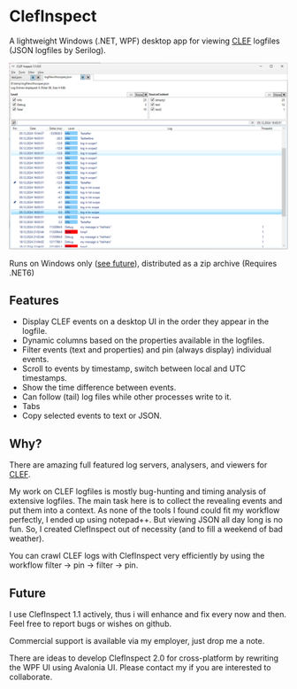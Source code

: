 # ClefInspect

A lightweight Windows (.NET, WPF) desktop app for viewing [CLEF](https://clef-json.org/) logfiles (JSON logfiles by Serilog).

![ClefInspect Screenshot](screenshot.png)

Runs on Windows only ([see future](#future)), distributed as a zip archive (Requires .NET6)


## Features

 * Display CLEF events on a desktop UI in the order they appear in the logfile.
 * Dynamic columns based on the properties available in the logfiles.
 * Filter events (text and properties) and pin (always display) individual events.
 * Scroll to events by timestamp, switch between local and UTC timestamps.
 * Show the time difference between events.
 * Can follow (tail) log files while other processes write to it.
 * Tabs
 * Copy selected events to text or JSON.

## Why?

There are amazing full featured log servers, analysers, and viewers for [CLEF](https://clef-json.org/).

My work on CLEF logfiles is mostly bug-hunting and timing analysis of extensive logfiles. The main task here is to collect the revealing events and put them into a context. As none of the tools I found could fit my workflow perfectly, I ended up using notepad++. But viewing JSON all day long is no fun. So, I created ClefInspect out of necessity (and to fill a weekend of bad weather).


You can crawl CLEF logs with ClefInspect very efficiently by using the workflow filter -> pin -> filter -> pin.


## Future

I use ClefInspect 1.1 actively, thus i will enhance and fix every now and then. Feel free to report bugs or wishes on github.

Commercial support is available via my employer, just drop me a note.

There are ideas to develop ClefInspect 2.0 for cross-platform by rewriting the WPF UI using Avalonia UI. Please contact my if you are interested to collaborate.
